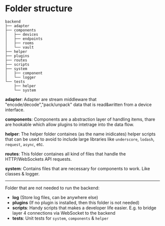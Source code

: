 # Folder structure
```
backend
├── adapter
├── components
│   ├── devices
│   ├── endpoints
│   ├── rooms
│   └── vault
├── helper
├── plugins
├── routes
├── scripts
├── system
│   ├── component
│   └── logger
└── tests
    ├── helper
    └── system
```

__adapter__: Adapter are stream middleware that "encode/decode","pack/unpack" data that is read&written from a device interface.

__components__: Components are a abstraction layer of handling items, thare are hookable which allow plugins to intetrage into the data flow.

__helper__: The helper folder containes (as the name inidicates) helper scripts that can be used to avoid to include large libraries like `underscore`, `lodash`, `request`, `async`, etc.

__routes__: This folder containes all kind of files that handle the HTTP/WebSockets API requests.

__system__: Contains files that are necessary for components to work. Like classes & logger.

<hr />

Folder that are not needed to run the backend:
- __log__ (Store log files, can be anywhere else)
- __plugins__ (If no plugin is installed, then this folder is not needed)
- __scripts__: Handy scripts that makes a developer life easier. E.g. to bridge layer 4 connections via WebSocket to the backend
- __tests__: Unit tests for `system`, `components` & `helper`